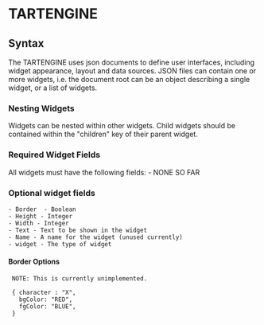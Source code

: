 # TARTENGINE

## Syntax

The TARTENGINE uses json documents to define user interfaces, including widget appearance, layout and data sources.
JSON files can contain one or more widgets, i.e. the document root can be an object describing a single widget, or a list of widgets.

### Nesting Widgets

Widgets can be nested within other widgets. Child widgets should be contained within the "children" key of their parent widget.

### Required Widget Fields

All widgets must have the following fields:
    - NONE SO FAR

### Optional widget fields

    - Border  - Boolean
    - Height - Integer
    - Width - Integer
    - Text - Text to be shown in the widget
    - Name - A name for the widget (unused currently)
    - widget - The type of widget

#### Border Options

     NOTE: This is currently unimplemented.

     { character : "X",
       bgColor: "RED",
       fgColor: "BLUE",
     }